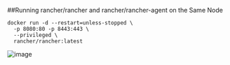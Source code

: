 ##Running rancher/rancher and rancher/rancher-agent on the Same Node

```shell
docker run -d --restart=unless-stopped \
  -p 8080:80 -p 8443:443 \
  --privileged \
  rancher/rancher:latest
  ```


![image](https://user-images.githubusercontent.com/56806850/227108864-0febcfc2-4b68-48e4-9016-194770ff0183.png)
